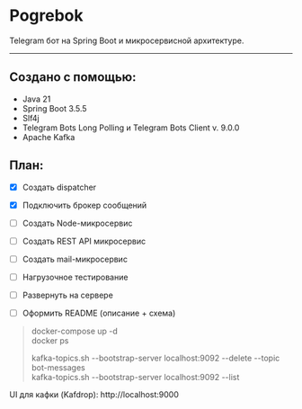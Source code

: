 # Pogrebok <br/>

Telegram бот на Spring Boot и микросервисной архитектуре.
_________________

## Создано с помощью:
- Java 21
- Spring Boot 3.5.5
- Slf4j
- Telegram Bots Long Polling и Telegram Bots Client v. 9.0.0
- Apache Kafka

## План:
- [x] Создать dispatcher
- [x] Подключить брокер сообщений
- [ ] Создать Node-микросервис
- [ ] Создать REST API микросервис
- [ ] Создать mail-микросервис
- [ ] Нагрузочное тестирование
- [ ] Развернуть на сервере
- [ ] Оформить README (описание + схема)


> docker-compose up -d <br/>
> docker ps
> 
> kafka-topics.sh --bootstrap-server localhost:9092 --delete --topic bot-messages <br/>
> kafka-topics.sh --bootstrap-server localhost:9092 --list
> 
UI для кафки (Kafdrop): http://localhost:9000